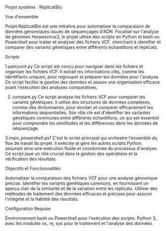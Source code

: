 Projet système : RéplicatBio

Vue d'ensemble

Projet RéplicatBio est une initiative pour automatiser la comparaison de données génomiques issues de séquençages d'ADN. 
Focalisé sur l'analyse de génomes Herpesvirus3, 
le projet utilise des scripts en Python et bash ou Powershell pour traiter et analyser des fichiers VCF.
cherchant à identifier et comparer des variants génétiques entre différents échantillons et réplicats.

Scripts

1.parcourir.py
Ce script est conçu pour naviguer dans les fichiers et organiser les fichiers VCF.
Il extrait les informations clés, comme les identifiants uniques, pour regrouper et préparer les données pour l'analyse.
Ce script facilite la gestion des données et assure une organisation efficace avant l'exécution des analyses comparatives.

2. compare.py
Ce script analyse les fichiers VCF pour comparer les variants génétiques.
Il utilise des structures de données complexes, comme des dictionnaires, pour stocker et comparer efficacement les informations séquentielles.
Son rôle clé est d'identifier les variantes génétiques communes entre différents échantillons, ce qui est essentiel pour comprendre les similitudes et les différences dans les données de séquençage.

3.main_powershell.ps1
C'est le script principal qui orchestre l'ensemble du flux de travail du projet. 
Il exécute et gère les autres scripts Python, assurant ainsi une exécution fluide et coordonnée du processus d'analyse. 
Ce script joue un rôle crucial dans la gestion des opérations et la vérification des résultats.

Objectifs et Fonctionnalités

Automatiser la comparaison des fichiers VCF pour une analyse génomique précise.
Identifier les variants génétiques communs, en fournissant un aperçu clair de la similarité et de la variation entre les réplicats.
Utiliser des méthodes de traitement des données efficaces et précises pour assurer l'intégrité et la fiabilité des résultats.

Configuration Requise

Environnement bash ou Powershell pour l'exécution des scripts.
Python 3, avec les modules os, re, sys pour le traitement et l'analyse des données.
